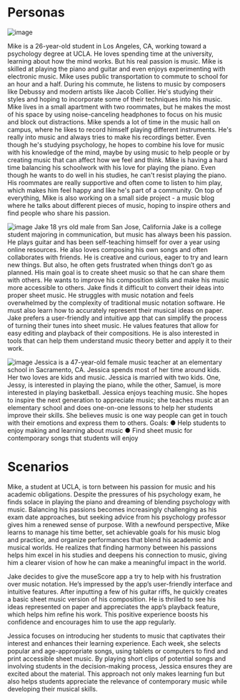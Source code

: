 # Personas
![image](https://github.com/user-attachments/assets/c93df96a-e071-4375-bee0-545fa4dd0847)

Mike is a 26-year-old student in Los Angeles, CA, working toward a psychology degree at
UCLA. He loves spending time at the university, learning about how the mind works. But his real
passion is music. Mike is skilled at playing the piano and guitar and even enjoys experimenting
with electronic music. Mike uses public transportation to commute to school for an hour and a
half. During his commute, he listens to music by composers like Debussy and modern artists
like Jacob Collier. He's studying their styles and hoping to incorporate some of their techniques
into his music. Mike lives in a small apartment with two roommates, but he makes the most of
his space by using noise-canceling headphones to focus on his music and block out
distractions.
Mike spends a lot of time in the music hall on campus, where he likes to record himself playing
different instruments. He's really into music and always tries to make his recordings better. Even
though he's studying psychology, he hopes to combine his love for music with his knowledge of
the mind, maybe by using music to help people or by creating music that can affect how we feel
and think.
Mike is having a hard time balancing his schoolwork with his love for playing the piano. Even
though he wants to do well in his studies, he can't resist playing the piano. His roommates are
really supportive and often come to listen to him play, which makes him feel happy and like he's
part of a community. On top of everything, Mike is also working on a small side project - a music
blog where he talks about different pieces of music, hoping to inspire others and find people
who share his passion.

![image](https://github.com/user-attachments/assets/360b56f3-1175-4581-a23b-a0b8705faffa)
Jake
18 yrs old male from San Jose, California
Jake is a college student majoring in communication, but music has always been his passion. He plays guitar and has been self-teaching himself for over a year using online resources. He also loves composing his own songs and often collaborates with friends.
He is creative and curious, eager to try and learn new things. But also, he often gets frustrated when things don’t go as planned. His main goal is to create sheet music so that he can share them with others. He wants to improve his composition skills and make his music more accessible to others. Jake finds it difficult to convert their ideas into proper sheet music. He struggles with music notation and feels overwhelmed by the complexity of traditional music notation software. He must also learn how to accurately represent their musical ideas on paper.
Jake prefers a user-friendly and intuitive app that can simplify the process of turning their tunes into sheet music. He values features that allow for easy editing and playback of their compositions. He is also interested in tools that can help them understand music theory better and apply it to their work.

![image](https://github.com/user-attachments/assets/671cf34a-bd1f-43e8-9952-f8741a4a88f8)
Jessica is a 47-year-old female music teacher at an elementary school in Sacramento, CA.
Jessica spends most of her time around kids. Her two loves are kids and music. Jessica is married with two kids. One, Jessy, is interested in playing the piano, while the other, Samuel, is more interested in playing basketball.
Jessica enjoys teaching music. She hopes to inspire the next generation to appreciate music; she teaches music at an elementary school and does one-on-one lessons to help her students improve their skills. She believes music is one way people can get in touch with their emotions and express them to others.
Goals:
●	Help students to enjoy making and learning about music
●	Find sheet music for contemporary songs that students will enjoy


# Scenarios

Mike, a student at UCLA, is torn between his passion for music and his academic obligations. Despite the pressures of his psychology exam, he finds solace in playing the piano and dreaming of blending psychology with music. Balancing his passions becomes increasingly challenging as his exam date approaches, but seeking advice from his psychology professor gives him a renewed sense of purpose. With a newfound perspective, Mike learns to manage his time better, set achievable goals for his music blog and practice, and organize performances that blend his academic and musical worlds. He realizes that finding harmony between his passions helps him excel in his studies and deepens his connection to music, giving him a clearer vision of how he can make a meaningful impact in the world.

Jake decides to give the museScore app a try to help with his frustration over music notation. He’s impressed by the app’s user-friendly interface and intuitive features. After inputting a few of his guitar riffs, he quickly creates a basic sheet music version of his composition. He is thrilled to see his ideas represented on paper and appreciates the app’s playback feature, which helps him refine his work. This positive experience boosts his confidence and encourages him to use the app regularly.


Jessica focuses on introducing her students to music that captivates their interest and enhances their learning experience. Each week, she selects popular and age-appropriate songs, using tablets or computers to find and print accessible sheet music. By playing short clips of potential songs and involving students in the decision-making process, Jessica ensures they are excited about the material. This approach not only makes learning fun but also helps students appreciate the relevance of contemporary music while developing their musical skills.
